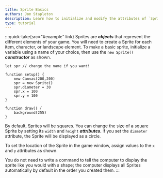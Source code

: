 ```yaml
---
title: Sprite Basics
authors: Jon Stapleton
description: Learn how to initialize and modify the attributes of `Sprite` objects. This tutorial covers the `new Sprite()` and `new Sprite(x,y)` constructors, the distinction between primitive variables and objects, and assigning values to `Sprite` attributes.
type: tutorial
---
```

:::quick-take{src="#example" link}
Sprites are ***objects*** that represent the different elements of your game. You will need to create a Sprite for each item, character, or landscape element. To make a basic sprite, initialize a variable using a name of your choice, then use the `new Sprite()` ***constructor*** as shown.

```javascript{#example}
let spr // change the name if you want!

function setup() {
	new Canvas(200,200)
	spr = new Sprite()
	spr.diameter = 30
	spr.x = 100
	spr.y = 100
}

function draw() {
	background(255)
}
```

By default, Sprites will be squares. You can change the size of a square Sprite by setting its `width` and `height` ***attributes***. If you set the `diameter` attribute, the Sprite will be displayed as a circle.

To set the location of the Sprite in the game window, assign values to the `x` and `y` attributes as shown.

You do not need to write a command to tell the computer to display the sprite like you would with a shape; the computer displays all Sprites automatically by default in the order you created them.
:::